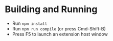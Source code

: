 # Building and Running

- Run `npm install`
- Run `npm run compile` (or press Cmd-Shift-B)
- Press F5 to launch an extension host window
